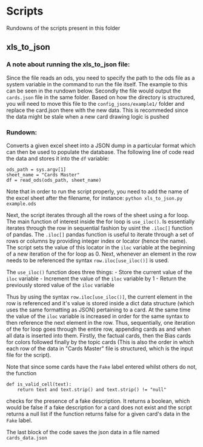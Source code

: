 # Scripts

Rundowns of the scripts present in this folder

## xls_to_json

### A note about running the xls_to_json file:

Since the file reads an ods, you need to specify the path to the ods file as a system variable in the command to run the file itself. The example to this can be seen in the rundown below. Secondly the file would output the `cards.json` file in the same folder. Based on how the directory is structured, you will need to move this file to the `config_jsons/example1/` folder and replace the card.json there with the new data. This is recommeded since the data might be stale when a new card drawing logic is pushed

### Rundown:

Converts a given excel sheet into a JSON dump in a particular format which can then be used to populate the database.
The following line of code read the data and stores it into the `df` variable:
```
ods_path = sys.argv[1]
sheet_name = "Cards Master"
df = read_ods(ods_path, sheet_name)
```
Note that in order to run the script properly, you need to add the name of the excel sheet after the filename, for instance: `python xls_to_json.py example.ods`

Next, the script iterates through all the rows of the sheet using a for loop. The main function of interest inside the for loop is `use_iloc()`. Is essentially iterates through the row in sequential fashion by usint the `.iloc[]` function of pandas. The `.iloc[]` pandas function is useful to iterate through a set of rows or columns by providing integer index or locator (hence the name). The script sets the value of this locator in the `iloc` variable at the beginning of a new iteration of the for loop as 0. Next, whenever an element in the row needs to be referenced the syntax `row.iloc[use_iloc()]` is used. 

The `use_iloc()` function does three things: 
    - Store the current value of the `iloc` variable
    - Increment the value of the `iloc` variable by 1
    - Return the previously stored value of the `iloc` variable

Thus by using the syntax `row.iloc[use_iloc()]`, the current element in the row is referenced and it's value is stored inside a dict data structure (which uses the same formatting as JSON) pertaining to a card. At the same time the value of the `iloc` variable is increased in order for the same syntax to then reference the next element in the row. Thus, sequentially, one iteration of the for loop goes through the entire row, appending cards as and when all data is inserted into them. Firstly, the factual cards, then the Bias cards for colors followed finally by the topic cards (This is also the order in which each row of the data in "Cards Master" file is structured, which is the input file for the script). 

Note that since some cards have the `Fake` label entered whilst others do not, the function 

```
def is_valid_cell(text):
    return text and text.strip() and text.strip() != "null"
```

checks for the presence of a fake description. It returns a boolean, which would be false if a fake description for a card does not exist and the script returns a null list if the function returns false for a given card's data in the `Fake` label. 

The last block of the code saves the json data in a file named `cards_data.json`
